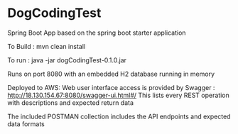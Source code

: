 # DogCodingTest


Spring Boot App based on the spring boot starter application

To Build :
mvn clean install

To run :
java -jar dogCodingTest-0.1.0.jar

Runs on port 8080 with an embedded H2 database running in memory

Deployed to AWS:
Web user interface access is provided by Swagger : http://18.130.154.67:8080/swagger-ui.html#/
This lists every REST operation with descriptions and expected return data

The included POSTMAN collection includes the API endpoints and expected data formats


